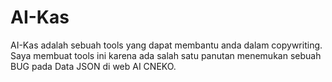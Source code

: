 # AI-Kas
AI-Kas adalah sebuah tools yang dapat membantu anda dalam copywriting. Saya membuat tools ini karena ada salah satu panutan menemukan sebuah BUG pada Data JSON di web AI CNEKO.
